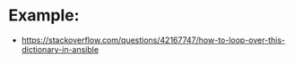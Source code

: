 # Example:
- https://stackoverflow.com/questions/42167747/how-to-loop-over-this-dictionary-in-ansible
